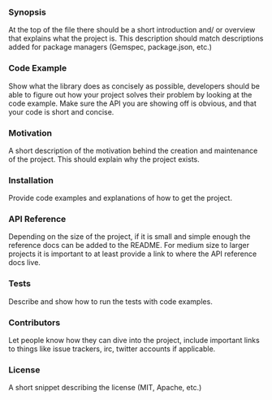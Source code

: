 ### Synopsis

At the top of the file there should be a short introduction and/ or overview that explains what the project is. This description should match descriptions added for package managers (Gemspec, package.json, etc.)

### Code Example

Show what the library does as concisely as possible, developers should be able to figure out how your project solves their problem by looking at the code example. Make sure the API you are showing off is obvious, and that your code is short and concise.

### Motivation

A short description of the motivation behind the creation and maintenance of the project. This should explain why the project exists.

### Installation

Provide code examples and explanations of how to get the project.

### API Reference

Depending on the size of the project, if it is small and simple enough the reference docs can be added to the README. For medium size to larger projects it is important to at least provide a link to where the API reference docs live.

### Tests

Describe and show how to run the tests with code examples.

### Contributors

Let people know how they can dive into the project, include important links to things like issue trackers, irc, twitter accounts if applicable.

### License

A short snippet describing the license (MIT, Apache, etc.)
